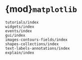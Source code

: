 # {mod}`matplotlib`

```{toctree}
tutorials/index
widgets/index
events/index
gui/index
images-contours-fields/index
shapes-collections/index
text-labels-annotations/index
explain/index
```
